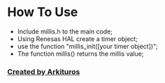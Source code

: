 # How To Use

- Include millis.h to the main code;
- Using Renesas HAL create a timer object;
- use the function "millis_init([your timer object])";
- The function millis() returns the millis value;

### [Created by Arkituros](https://github.com/Arkituros/Renesas-SK-S7G2/ "Created by Arkituros")



